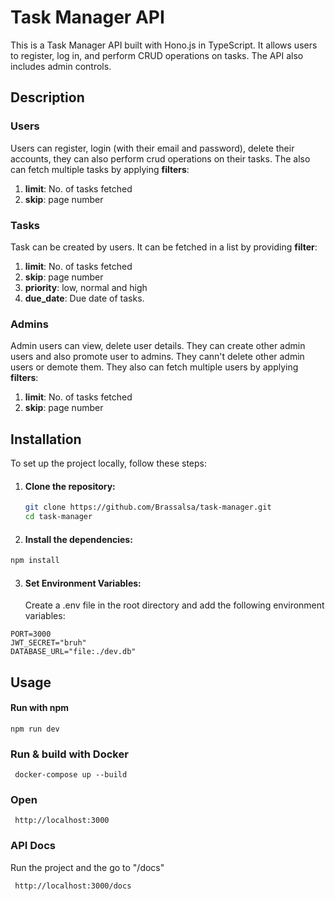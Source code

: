 # Task Manager API

This is a Task Manager API built with Hono.js in TypeScript. It allows users to register, log in, and perform CRUD operations on tasks. The API also includes admin controls.

## Description

### Users

Users can register, login (with their email and password), delete their accounts, they can also perform crud operations on their tasks. The also can fetch multiple tasks by applying **filters**:

1. **limit**: No. of tasks fetched
2. **skip**: page number

### Tasks

Task can be created by users. It can be fetched in a list by providing **filter**:

1. **limit**: No. of tasks fetched
2. **skip**: page number
3. **priority**: low, normal and high
4. **due_date**: Due date of tasks.

### Admins

Admin users can view, delete user details. They can create other admin users and also promote user to admins. They cann't delete other admin users or demote them.
They also can fetch multiple users by applying **filters**:

1. **limit**: No. of tasks fetched
2. **skip**: page number

## Installation

To set up the project locally, follow these steps:

1. #### Clone the repository:

   ```bash
   git clone https://github.com/Brassalsa/task-manager.git
   cd task-manager

   ```

2. #### Install the dependencies:

```bash
npm install
```

3. #### Set Environment Variables:
   Create a .env file in the root directory and add the following environment variables:

```
PORT=3000
JWT_SECRET="bruh"
DATABASE_URL="file:./dev.db"
```

## Usage

#### Run with npm

```
npm run dev
```

### Run & build with Docker

```
 docker-compose up --build
```

### Open

```
 http://localhost:3000
```

### API Docs

Run the project and the go to "/docs"

```
 http://localhost:3000/docs
```
